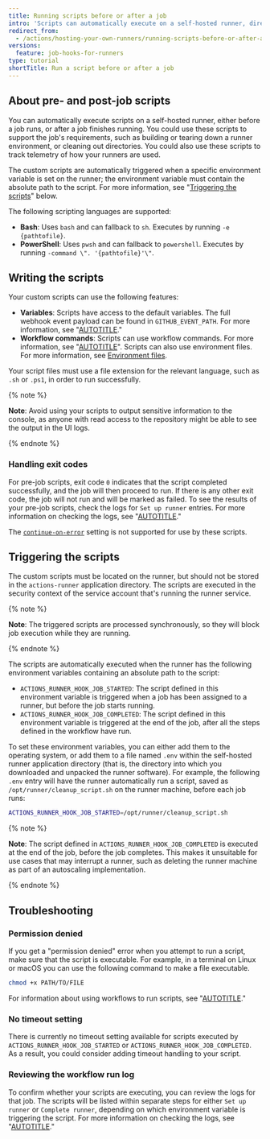 ```yaml
---
title: Running scripts before or after a job
intro: 'Scripts can automatically execute on a self-hosted runner, directly before or after a job.'
redirect_from:
  - /actions/hosting-your-own-runners/running-scripts-before-or-after-a-job
versions:
  feature: job-hooks-for-runners
type: tutorial
shortTitle: Run a script before or after a job
---
```


## About pre- and post-job scripts

You can automatically execute scripts on a self-hosted runner, either before a job runs, or after a job finishes running. You could use these scripts to support the job's requirements, such as building or tearing down a runner environment, or cleaning out directories. You could also use these scripts to track telemetry of how your runners are used.

The custom scripts are automatically triggered when a specific environment variable is set on the runner; the environment variable must contain the absolute path to the script. For more information, see "[Triggering the scripts](#triggering-the-scripts)" below.

The following scripting languages are supported:

- **Bash**: Uses `bash` and can fallback to `sh`. Executes by running `-e {pathtofile}`.
- **PowerShell**: Uses `pwsh` and can fallback to `powershell`. Executes by running `-command \". '{pathtofile}'\"`.

## Writing the scripts

Your custom scripts can use the following features:

- **Variables**:  Scripts have access to the default variables. The full webhook event payload can be found in `GITHUB_EVENT_PATH`. For more information, see "[AUTOTITLE](/actions/learn-github-actions/variables#default-environment-variables)."
- **Workflow commands**: Scripts can use workflow commands. For more information, see "[AUTOTITLE](/actions/using-workflows/workflow-commands-for-github-actions)". Scripts can also use environment files. For more information, see [Environment files](/actions/using-workflows/workflow-commands-for-github-actions#environment-files).

Your script files must use a file extension for the relevant language, such as `.sh` or `.ps1`, in order to run successfully.

{% note %}

**Note**: Avoid using your scripts to output sensitive information to the console, as anyone with read access to the repository might be able to see the output in the UI logs.

{% endnote %}

### Handling exit codes

For pre-job scripts, exit code `0` indicates that the script completed successfully, and the job will then proceed to run. If there is any other exit code, the job will not run and will be marked as failed. To see the results of your pre-job scripts, check the logs for `Set up runner` entries. For more information on checking the logs, see "[AUTOTITLE](/actions/monitoring-and-troubleshooting-workflows/using-workflow-run-logs#viewing-logs-to-diagnose-failures)."

The [`continue-on-error`](/actions/using-workflows/workflow-syntax-for-github-actions#jobsjob_idcontinue-on-error) setting is not supported for use by these scripts.

## Triggering the scripts

The custom scripts must be located on the runner, but should not be stored in the `actions-runner` application directory. The scripts are executed in the security context of the service account that's running the runner service.

{% note %}

**Note**: The triggered scripts are processed synchronously, so they will block job execution while they are running.

{% endnote %}

The scripts are automatically executed when the runner has the following environment variables containing an absolute path to the script:
- `ACTIONS_RUNNER_HOOK_JOB_STARTED`: The script defined in this environment variable is triggered when a job has been assigned to a runner, but before the job starts running.
- `ACTIONS_RUNNER_HOOK_JOB_COMPLETED`: The script defined in this environment variable is triggered at the end of the job, after all the steps defined in the workflow have run.

To set these environment variables, you can either add them to the operating system, or add them to a file named `.env` within the self-hosted runner application directory (that is, the directory into which you downloaded and unpacked the runner software). For example, the following `.env` entry will have the runner automatically run a script, saved as `/opt/runner/cleanup_script.sh` on the runner machine, before each job runs:

```bash
ACTIONS_RUNNER_HOOK_JOB_STARTED=/opt/runner/cleanup_script.sh
```

{% note %}

**Note**: The script defined in `ACTIONS_RUNNER_HOOK_JOB_COMPLETED` is executed at the end of the job, before the job completes. This makes it unsuitable for use cases that may interrupt a runner, such as deleting the runner machine as part of an autoscaling implementation.

{% endnote %}

## Troubleshooting

### Permission denied

If you get a "permission denied" error when you attempt to run a script, make sure that the script is executable. For example, in a terminal on Linux or macOS you can use the following command to make a file executable.

```bash
chmod +x PATH/TO/FILE
```

For information about using workflows to run scripts, see "[AUTOTITLE](/actions/learn-github-actions/essential-features-of-github-actions#adding-scripts-to-your-workflow)."

### No timeout setting

There is currently no timeout setting available for scripts executed by `ACTIONS_RUNNER_HOOK_JOB_STARTED` or `ACTIONS_RUNNER_HOOK_JOB_COMPLETED`. As a result, you could consider adding timeout handling to your script.

### Reviewing the workflow run log

To confirm whether your scripts are executing, you can review the logs for that job. The scripts will be listed within separate steps for either `Set up runner` or `Complete runner`, depending on which environment variable is triggering the script. For more information on checking the logs, see "[AUTOTITLE](/actions/monitoring-and-troubleshooting-workflows/using-workflow-run-logs#viewing-logs-to-diagnose-failures)."
